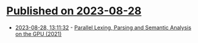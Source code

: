 # [Published on 2023-08-28](index.md)

* [2023-08-28, 13:11:32](https://lobste.rs/s/49927u/parallel_lexing_parsing_semantic) - [Parallel Lexing, Parsing and Semantic Analysis on the GPU (2021)](https://theses.liacs.nl/pdf/2020-2021-VoetterRobin.pdf)
